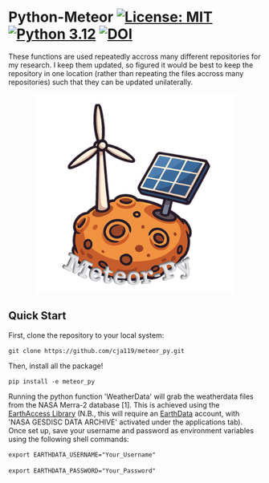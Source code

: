 # Python-Meteor [![License: MIT](https://img.shields.io/badge/License-MIT-yellow.svg)](https://opensource.org/licenses/MIT) [![Python 3.12](https://img.shields.io/badge/python-3.12-blue.svg)](https://www.python.org/downloads/release/python-3124/)  [![DOI](https://zenodo.org/badge/DOI/10.5281/zenodo.14678366.svg)](https://doi.org/10.5281/zenodo.14678366)
These functions are used repeatedly accross many different repositories for my research. I keep them updated, so figured it would be best to keep the repository in one location (rather than repeating the files accross many repositories) such that they can be updated unilaterally. 
<p align="center">
  <img src="png/meteor_logo.png" alt="Centered Image" width="400"/>
</p>


## Quick Start 

First, clone the repository to your local system:
```
git clone https://github.com/cja119/meteor_py.git
````
Then, install all the package!
```
pip install -e meteor_py
```
Running the python function 'WeatherData' will grab the weatherdata files from the NASA Merra-2 database [1]. This is achieved using the [EarthAccess Library](https://earthaccess.readthedocs.io/en/latest/) (N.B., this will require an [EarthData](https://urs.earthdata.nasa.gov/) account, with 'NASA GESDISC DATA ARCHIVE' activated under the applications tab). Once set up, save your username and password as environment variables using the following shell commands:
```
export EARTHDATA_USERNAME="Your_Username"

export EARTHDATA_PASSWORD="Your_Password"
```


